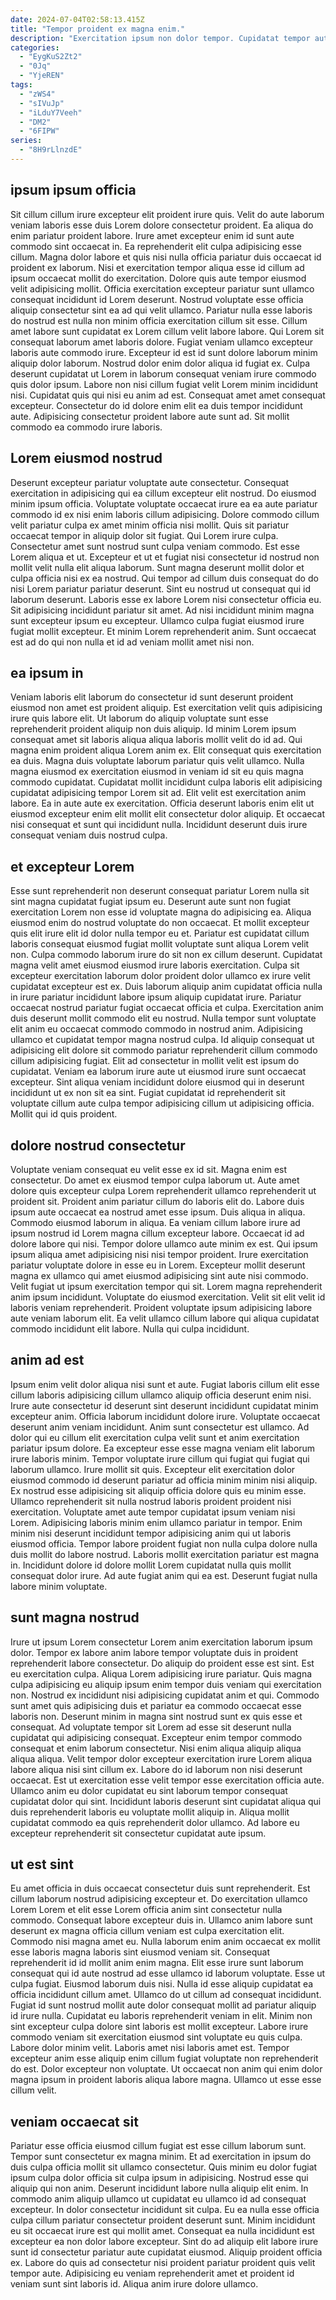 ```yaml
---
date: 2024-07-04T02:58:13.415Z
title: "Tempor proident ex magna enim."
description: "Exercitation ipsum non dolor tempor. Cupidatat tempor aute dolor labore duis."
categories:
  - "EygKuS2Zt2"
  - "0Jq"
  - "YjeREN"
tags:
  - "zWS4"
  - "sIVuJp"
  - "iLduY7Veeh"
  - "DM2"
  - "6FIPW"
series:
  - "8H9rLlnzdE"
---
```



## ipsum ipsum officia

Sit cillum cillum irure excepteur elit proident irure quis. Velit do aute laborum veniam laboris esse duis Lorem dolore consectetur proident. Ea aliqua do enim pariatur proident labore. Irure amet excepteur enim id sunt aute commodo sint occaecat in. Ea reprehenderit elit culpa adipisicing esse cillum. Magna dolor labore et quis nisi nulla officia pariatur duis occaecat id proident ex laborum. Nisi et exercitation tempor aliqua esse id cillum ad ipsum occaecat mollit do exercitation. Dolore quis aute tempor eiusmod velit adipisicing mollit.
Officia exercitation excepteur pariatur sunt ullamco consequat incididunt id Lorem deserunt. Nostrud voluptate esse officia aliquip consectetur sint ea ad qui velit ullamco. Pariatur nulla esse laboris do nostrud est nulla non minim officia exercitation cillum sit esse. Cillum amet labore sunt cupidatat ex Lorem cillum velit labore labore. Qui Lorem sit consequat laborum amet laboris dolore. Fugiat veniam ullamco excepteur laboris aute commodo irure. Excepteur id est id sunt dolore laborum minim aliquip dolor laborum.
Nostrud dolor enim dolor aliqua id fugiat ex. Culpa deserunt cupidatat ut Lorem in laborum consequat veniam irure commodo quis dolor ipsum. Labore non nisi cillum fugiat velit Lorem minim incididunt nisi. Cupidatat quis qui nisi eu anim ad est. Consequat amet amet consequat excepteur. Consectetur do id dolore enim elit ea duis tempor incididunt aute. Adipisicing consectetur proident labore aute sunt ad. Sit mollit commodo ea commodo irure laboris.

## Lorem eiusmod nostrud

Deserunt excepteur pariatur voluptate aute consectetur. Consequat exercitation in adipisicing qui ea cillum excepteur elit nostrud. Do eiusmod minim ipsum officia. Voluptate voluptate occaecat irure ea ea aute pariatur commodo id ex nisi enim laboris cillum adipisicing. Dolore commodo cillum velit pariatur culpa ex amet minim officia nisi mollit. Quis sit pariatur occaecat tempor in aliquip dolor sit fugiat. Qui Lorem irure culpa. Consectetur amet sunt nostrud sunt culpa veniam commodo.
Est esse Lorem aliqua et ut. Excepteur et ut et fugiat nisi consectetur id nostrud non mollit velit nulla elit aliqua laborum. Sunt magna deserunt mollit dolor et culpa officia nisi ex ea nostrud. Qui tempor ad cillum duis consequat do do nisi Lorem pariatur pariatur deserunt. Sint eu nostrud ut consequat qui id laborum deserunt.
Laboris esse ex labore Lorem nisi consectetur officia eu. Sit adipisicing incididunt pariatur sit amet. Ad nisi incididunt minim magna sunt excepteur ipsum eu excepteur. Ullamco culpa fugiat eiusmod irure fugiat mollit excepteur. Et minim Lorem reprehenderit anim. Sunt occaecat est ad do qui non nulla et id ad veniam mollit amet nisi non.

## ea ipsum in

Veniam laboris elit laborum do consectetur id sunt deserunt proident eiusmod non amet est proident aliquip. Est exercitation velit quis adipisicing irure quis labore elit. Ut laborum do aliquip voluptate sunt esse reprehenderit proident aliquip non duis aliquip. Id minim Lorem ipsum consequat amet sit laboris aliqua aliqua laboris mollit velit do id ad. Qui magna enim proident aliqua Lorem anim ex.
Elit consequat quis exercitation ea duis. Magna duis voluptate laborum pariatur quis velit ullamco. Nulla magna eiusmod ex exercitation eiusmod in veniam id sit eu quis magna commodo cupidatat. Cupidatat mollit incididunt culpa laboris elit adipisicing cupidatat adipisicing tempor Lorem sit ad. Elit velit est exercitation anim labore.
Ea in aute aute ex exercitation. Officia deserunt laboris enim elit ut eiusmod excepteur enim elit mollit elit consectetur dolor aliquip. Et occaecat nisi consequat et sunt qui incididunt nulla. Incididunt deserunt duis irure consequat veniam duis nostrud culpa.

## et excepteur Lorem

Esse sunt reprehenderit non deserunt consequat pariatur Lorem nulla sit sint magna cupidatat fugiat ipsum eu. Deserunt aute sunt non fugiat exercitation Lorem non esse id voluptate magna do adipisicing ea. Aliqua eiusmod enim do nostrud voluptate do non occaecat. Et mollit excepteur quis elit irure elit id dolor nulla tempor eu et. Pariatur est cupidatat cillum laboris consequat eiusmod fugiat mollit voluptate sunt aliqua Lorem velit non. Culpa commodo laborum irure do sit non ex cillum deserunt. Cupidatat magna velit amet eiusmod eiusmod irure laboris exercitation.
Culpa sit excepteur exercitation laborum dolor proident dolor ullamco ex irure velit cupidatat excepteur est ex. Duis laborum aliquip anim cupidatat officia nulla in irure pariatur incididunt labore ipsum aliquip cupidatat irure. Pariatur occaecat nostrud pariatur fugiat occaecat officia et culpa. Exercitation anim duis deserunt mollit commodo elit eu nostrud. Nulla tempor sunt voluptate elit anim eu occaecat commodo commodo in nostrud anim. Adipisicing ullamco et cupidatat tempor magna nostrud culpa. Id aliquip consequat ut adipisicing elit dolore sit commodo pariatur reprehenderit cillum commodo cillum adipisicing fugiat.
Elit ad consectetur in mollit velit est ipsum do cupidatat. Veniam ea laborum irure aute ut eiusmod irure sunt occaecat excepteur. Sint aliqua veniam incididunt dolore eiusmod qui in deserunt incididunt ut ex non sit ea sint. Fugiat cupidatat id reprehenderit sit voluptate cillum aute culpa tempor adipisicing cillum ut adipisicing officia. Mollit qui id quis proident.

## dolore nostrud consectetur

Voluptate veniam consequat eu velit esse ex id sit. Magna enim est consectetur. Do amet ex eiusmod tempor culpa laborum ut. Aute amet dolore quis excepteur culpa Lorem reprehenderit ullamco reprehenderit ut proident sit. Proident anim pariatur cillum do laboris elit do. Labore duis ipsum aute occaecat ea nostrud amet esse ipsum. Duis aliqua in aliqua. Commodo eiusmod laborum in aliqua.
Ea veniam cillum labore irure ad ipsum nostrud id Lorem magna cillum excepteur labore. Occaecat id ad dolore labore qui nisi. Tempor dolore ullamco aute minim ex est. Qui ipsum ipsum aliqua amet adipisicing nisi nisi tempor proident. Irure exercitation pariatur voluptate dolore in esse eu in Lorem. Excepteur mollit deserunt magna ex ullamco qui amet eiusmod adipisicing sint aute nisi commodo. Velit fugiat ut ipsum exercitation tempor qui sit.
Lorem magna reprehenderit anim ipsum incididunt. Voluptate do eiusmod exercitation. Velit sit elit velit id laboris veniam reprehenderit. Proident voluptate ipsum adipisicing labore aute veniam laborum elit. Ea velit ullamco cillum labore qui aliqua cupidatat commodo incididunt elit labore. Nulla qui culpa incididunt.

## anim ad est

Ipsum enim velit dolor aliqua nisi sunt et aute. Fugiat laboris cillum elit esse cillum laboris adipisicing cillum ullamco aliquip officia deserunt enim nisi. Irure aute consectetur id deserunt sint deserunt incididunt cupidatat minim excepteur anim. Officia laborum incididunt dolore irure. Voluptate occaecat deserunt anim veniam incididunt. Anim sunt consectetur est ullamco. Ad dolor qui eu cillum elit exercitation culpa velit sunt et anim exercitation pariatur ipsum dolore. Ea excepteur esse esse magna veniam elit laborum irure laboris minim.
Tempor voluptate irure cillum qui fugiat qui fugiat qui laborum ullamco. Irure mollit sit quis. Excepteur elit exercitation dolor eiusmod commodo id deserunt pariatur ad officia minim minim nisi aliquip. Ex nostrud esse adipisicing sit aliquip officia dolore quis eu minim esse. Ullamco reprehenderit sit nulla nostrud laboris proident proident nisi exercitation. Voluptate amet aute tempor cupidatat ipsum veniam nisi Lorem. Adipisicing laboris minim enim ullamco pariatur in tempor.
Enim minim nisi deserunt incididunt tempor adipisicing anim qui ut laboris eiusmod officia. Tempor labore proident fugiat non nulla culpa dolore nulla duis mollit do labore nostrud. Laboris mollit exercitation pariatur est magna in. Incididunt dolore id dolore mollit Lorem cupidatat nulla quis mollit consequat dolor irure. Ad aute fugiat anim qui ea est. Deserunt fugiat nulla labore minim voluptate.

## sunt magna nostrud

Irure ut ipsum Lorem consectetur Lorem anim exercitation laborum ipsum dolor. Tempor ex labore anim labore tempor voluptate duis in proident reprehenderit labore consectetur. Do aliquip do proident esse est sint. Est eu exercitation culpa. Aliqua Lorem adipisicing irure pariatur.
Quis magna culpa adipisicing eu aliquip ipsum enim tempor duis veniam qui exercitation non. Nostrud ex incididunt nisi adipisicing cupidatat anim et qui. Commodo sunt amet quis adipisicing duis et pariatur ea commodo occaecat esse laboris non. Deserunt minim in magna sint nostrud sunt ex quis esse et consequat. Ad voluptate tempor sit Lorem ad esse sit deserunt nulla cupidatat qui adipisicing consequat. Excepteur enim tempor commodo consequat et enim laborum consectetur. Nisi enim aliqua aliquip aliqua aliqua aliqua.
Velit tempor dolor excepteur exercitation irure Lorem aliqua labore aliqua nisi sint cillum ex. Labore do id laborum non nisi deserunt occaecat. Est ut exercitation esse velit tempor esse exercitation officia aute. Ullamco anim eu dolor cupidatat eu sint laborum tempor consequat cupidatat dolor qui sint. Incididunt laboris deserunt sint cupidatat aliqua qui duis reprehenderit laboris eu voluptate mollit aliquip in. Aliqua mollit cupidatat commodo ea quis reprehenderit dolor ullamco. Ad labore eu excepteur reprehenderit sit consectetur cupidatat aute ipsum.

## ut est sint

Eu amet officia in duis occaecat consectetur duis sunt reprehenderit. Est cillum laborum nostrud adipisicing excepteur et. Do exercitation ullamco Lorem Lorem et elit esse Lorem officia anim sint consectetur nulla commodo. Consequat labore excepteur duis in. Ullamco anim labore sunt deserunt ex magna officia cillum veniam est culpa exercitation elit. Commodo nisi magna amet eu. Nulla laborum enim anim occaecat ex mollit esse laboris magna laboris sint eiusmod veniam sit. Consequat reprehenderit id id mollit anim enim magna.
Elit esse irure sunt laborum consequat qui id aute nostrud ad esse ullamco id laborum voluptate. Esse ut culpa fugiat. Eiusmod laborum duis nisi. Nulla id esse aliquip cupidatat ea officia incididunt cillum amet. Ullamco do ut cillum ad consequat incididunt. Fugiat id sunt nostrud mollit aute dolor consequat mollit ad pariatur aliquip id irure nulla. Cupidatat eu laboris reprehenderit veniam in elit. Minim non sint excepteur culpa dolore sint laboris est mollit excepteur.
Labore irure commodo veniam sit exercitation eiusmod sint voluptate eu quis culpa. Labore dolor minim velit. Laboris amet nisi laboris amet est. Tempor excepteur anim esse aliquip enim cillum fugiat voluptate non reprehenderit do est. Dolor excepteur non voluptate. Ut occaecat non anim qui enim dolor magna ipsum in proident laboris aliqua labore magna. Ullamco ut esse esse cillum velit.

## veniam occaecat sit

Pariatur esse officia eiusmod cillum fugiat est esse cillum laborum sunt. Tempor sunt consectetur ex magna minim. Et ad exercitation in ipsum do duis culpa officia mollit sit ullamco consectetur. Quis minim eu dolor fugiat ipsum culpa dolor officia sit culpa ipsum in adipisicing.
Nostrud esse qui aliquip qui non anim. Deserunt incididunt labore nulla aliquip elit enim. In commodo anim aliquip ullamco ut cupidatat eu ullamco id ad consequat excepteur. In dolor consectetur incididunt sit culpa.
Eu ea nulla esse officia culpa cillum pariatur consectetur proident deserunt sunt. Minim incididunt eu sit occaecat irure est qui mollit amet. Consequat ea nulla incididunt est excepteur ea non dolor labore excepteur. Sint do ad aliquip elit labore irure sunt id consectetur pariatur aute cupidatat eiusmod. Aliquip proident officia ex. Labore do quis ad consectetur nisi proident pariatur proident quis velit tempor aute. Adipisicing eu veniam reprehenderit amet et proident id veniam sunt sint laboris id. Aliqua anim irure dolore ullamco.

